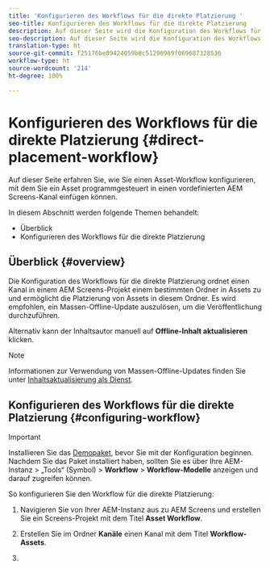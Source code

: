 ```yaml
---
title: 'Konfigurieren des Workflows für die direkte Platzierung '
seo-title: Konfigurieren des Workflows für die direkte Platzierung
description: Auf dieser Seite wird die Konfiguration des Workflows für die direkte Platzierung beschrieben.
seo-description: Auf dieser Seite wird die Konfiguration des Workflows für die direkte Platzierung beschrieben.
translation-type: ht
source-git-commit: f25176be89424059b8c51296969f069687328536
workflow-type: ht
source-wordcount: '214'
ht-degree: 100%

---
```



# Konfigurieren des Workflows für die direkte Platzierung {#direct-placement-workflow}

Auf dieser Seite erfahren Sie, wie Sie einen Asset-Workflow konfigurieren, mit dem Sie ein Asset programmgesteuert in einen vordefinierten AEM Screens-Kanal einfügen können.

In diesem Abschnitt werden folgende Themen behandelt:

* Überblick
* Konfigurieren des Workflows für die direkte Platzierung

## Überblick {#overview}

Die Konfiguration des Workflows für die direkte Platzierung ordnet einen Kanal in einem AEM Screens-Projekt einem bestimmten Ordner in Assets zu und ermöglicht die Platzierung von Assets in diesem Ordner. Es wird empfohlen, ein Massen-Offline-Update auszulösen, um die Veröffentlichung durchzuführen.

Alternativ kann der Inhaltsautor manuell auf **Offline-Inhalt aktualisieren** klicken.

>[!NOTE]
>
>Informationen zur Verwendung von Massen-Offline-Updates finden Sie unter [Inhaltsaktualisierung als Dienst](/help/user-guide/content-update-as-a-service.md).

## Konfigurieren des Workflows für die direkte Platzierung {#configuring-workflow}

>[!IMPORTANT]
>
>Installieren Sie das [Demopaket](https://github.com/godanny86/screens-demo/releases/download/v.0.0.1/screens-demo.all-1.0-SNAPSHOT.zip), bevor Sie mit der Konfiguration beginnen. Nachdem Sie das Paket installiert haben, sollten Sie es über Ihre AEM-Instanz > „Tools“ (Symbol) > **Workflow** > **Workflow-Modelle** anzeigen und darauf zugreifen können.

So konfigurieren Sie den Workflow für die direkte Platzierung:

1. Navigieren Sie von Ihrer AEM-Instanz aus zu AEM Screens und erstellen Sie ein Screens-Projekt mit dem Titel **Asset Workflow**.

1. Erstellen Sie im Ordner **Kanäle** einen Kanal mit dem Titel **Workflow-Assets**.

1. 
